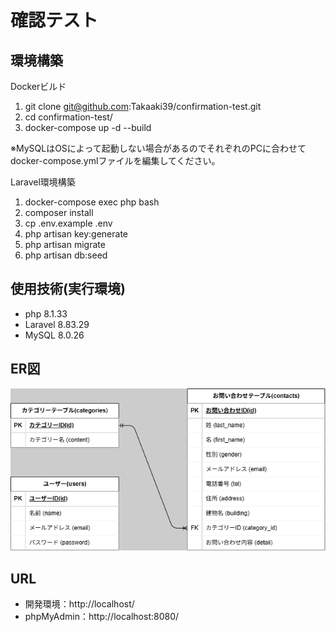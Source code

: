 # 確認テスト

## 環境構築
Dockerビルド
1. git clone git@github.com:Takaaki39/confirmation-test.git
2. cd confirmation-test/
3. docker-compose up -d --build

※MySQLはOSによって起動しない場合があるのでそれぞれのPCに合わせてdocker-compose.ymlファイルを編集してください。

Laravel環境構築
1. docker-compose exec php bash
2. composer install
3. cp .env.example .env
4. php artisan key:generate
5. php artisan migrate
6. php artisan db:seed

## 使用技術(実行環境)
- php 8.1.33
- Laravel 8.83.29
- MySQL 8.0.26

## ER図
![alt text](src/docs/diagrams.png)

## URL
- 開発環境：http://localhost/
- phpMyAdmin：http://localhost:8080/
